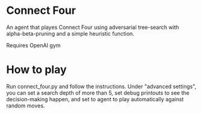 # Connect Four
An agent that playes Connect Four using adversarial tree-search with alpha-beta-pruning and a simple heuristic function.

Requires OpenAI gym

# How to play
Run connect_four.py and follow the instructions. 
Under "advanced settings", you can set a search depth of more than 5, set debug printouts to see the decision-making happen, and set to agent to play automatically against random moves.
